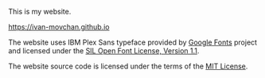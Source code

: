 This is my website.

https://ivan-movchan.github.io

The website uses IBM Plex Sans typeface provided by [Google Fonts](https://fonts.google.com) project and licensed under the [SIL Open Font License, Version 1.1](assets/fonts/IBMPlexSans-OFL.txt).

The website source code is licensed under the terms of the [MIT License](LICENSE).